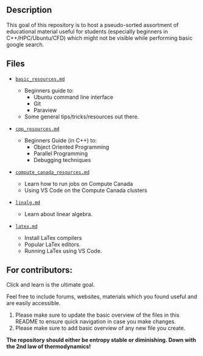 ## Description
This goal of this repository is to host a pseudo-sorted assortment of educational material useful for students (especially beginners in C++/HPC/Ubuntu/CFD) which might not be visible while performing basic google search. 


## Files

- [`basic_resources.md`](https://github.com/theoneinaminion/learning_resources/blob/main/basic_resources.md)
  - Beginners guide to: 
    - Ubuntu command line interface
    - Git
    - Paraview
  - Some general tips/tricks/resources out there. 
- [`cpp_resources.md`](https://github.com/theoneinaminion/learning_resources/blob/main/cpp_resources.md)
  - Beginners Guide (in C++) to:
    - Object Oriented Programming
    - Parallel Programming
    - Debugging techniques
- [`compute_canada_resources.md`](https://github.com/theoneinaminion/learning_resources/blob/main/compute_canada_resources.md)
  - Learn how to run jobs on Compute Canada
  - Using VS Code on the Compute Canada clusters

- [`linalg.md`](https://github.com/theoneinaminion/learning_resources/blob/main/linalg.md)
  - Learn about linear algebra.
  
- [`latex.md`](https://github.com/theoneinaminion/learning_resources/blob/main/latex.md)
  - Install LaTex compilers 
  - Popular LaTex editors. 
  - Running LaTex using VS Code. 


## For contributors:

Click and learn is the ultimate goal. 

Feel free to include forums, websites, materials which you found useful and are easily accessible. 

1. Please make sure to update the basic overview of the files in this README to ensure quick navigation in case you make changes. 
2. Please make sure to add basic overview of any new file you create. 

**The repository should either be entropy stable or diminishing. Down with the 2nd law of thermodynamics!**
